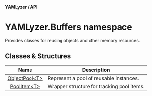 __YAMLyzer / API__

# YAMLyzer.Buffers namespace

Provides classes for reusing objects and other memory resources.

## Classes & Structures

|         Name        | Description                                |
|:-------------------:|--------------------------------------------|
| [ObjectPool&lt;T&gt;](https://github.com/DavidKeszei/YAMLyzer/tree/nightly/YAMLyzer/Docs/Internals/Buffers/ObjectPool) | Represent a pool of reusable instances.    |
| [PoolItem&lt;T&gt;](https://github.com/DavidKeszei/YAMLyzer/tree/nightly/YAMLyzer/Docs/Internals/Buffers/PoolItem)     | Wrapper structure for tracking pool items. |
